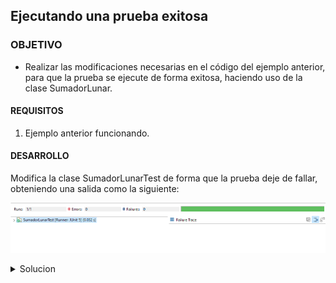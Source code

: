 ## Ejecutando una prueba exitosa

### OBJETIVO 

- Realizar las modificaciones necesarias en el código del ejemplo anterior, para que la prueba se ejecute de forma exitosa, haciendo uso de la clase SumadorLunar. 

#### REQUISITOS 

1. Ejemplo anterior funcionando.

#### DESARROLLO

Modifica la clase SumadorLunarTest de forma que la prueba deje de fallar, obteniendo una salida como la siguiente:

![imagen](img/figura_01.png)


<details>
<summary>Solucion</summary>
<p>2. Modifica la clase SumadorLunarTest eliminando la línea: </p>

	fail("Not yet implemented");

<p>3. Crea una nueva instanacia de la clase SumadorLunar dentro del método sumaLunar </p>

	void sumaLunar() {
		SumadorLunar sumador = new SumadorLunar();
	}

<p>4. Invoca el método suma de la instancia sumador, pasando cualquier par de números enteros como parámetros</p>

	sumador.sumar(12, 25);
	
<p>5. Abre la clase SumadorLunarTest, ve al botón RunAs -> JUnit Test</p>
</details> 
